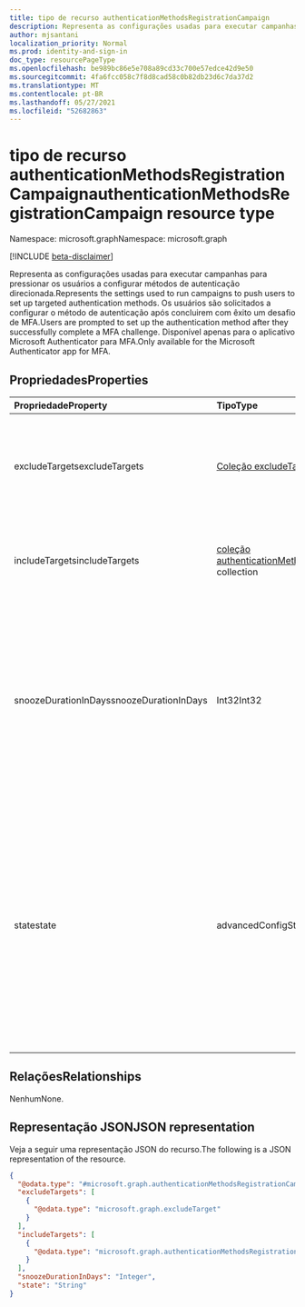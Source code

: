```yaml
---
title: tipo de recurso authenticationMethodsRegistrationCampaign
description: Representa as configurações usadas para executar campanhas para pressionar os usuários a configurar métodos de autenticação direcionada.
author: mjsantani
localization_priority: Normal
ms.prod: identity-and-sign-in
doc_type: resourcePageType
ms.openlocfilehash: be989bc86e5e708a89cd33c700e57edce42d9e50
ms.sourcegitcommit: 4fa6fcc058c7f8d8cad58c0b82db23d6c7da37d2
ms.translationtype: MT
ms.contentlocale: pt-BR
ms.lasthandoff: 05/27/2021
ms.locfileid: "52682863"
---
```

# <a name="authenticationmethodsregistrationcampaign-resource-type"></a><span data-ttu-id="b7877-103">tipo de recurso authenticationMethodsRegistrationCampaign</span><span class="sxs-lookup"><span data-stu-id="b7877-103">authenticationMethodsRegistrationCampaign resource type</span></span>

<span data-ttu-id="b7877-104">Namespace: microsoft.graph</span><span class="sxs-lookup"><span data-stu-id="b7877-104">Namespace: microsoft.graph</span></span>

[!INCLUDE [beta-disclaimer](../../includes/beta-disclaimer.md)]

<span data-ttu-id="b7877-105">Representa as configurações usadas para executar campanhas para pressionar os usuários a configurar métodos de autenticação direcionada.</span><span class="sxs-lookup"><span data-stu-id="b7877-105">Represents the settings used to run campaigns to push users to set up targeted authentication methods.</span></span> <span data-ttu-id="b7877-106">Os usuários são solicitados a configurar o método de autenticação após concluirem com êxito um desafio de MFA.</span><span class="sxs-lookup"><span data-stu-id="b7877-106">Users are prompted to set up the authentication method after they successfully complete a MFA challenge.</span></span> <span data-ttu-id="b7877-107">Disponível apenas para o aplicativo Microsoft Authenticator para MFA.</span><span class="sxs-lookup"><span data-stu-id="b7877-107">Only available for the Microsoft Authenticator app for MFA.</span></span>

## <a name="properties"></a><span data-ttu-id="b7877-108">Propriedades</span><span class="sxs-lookup"><span data-stu-id="b7877-108">Properties</span></span>
|<span data-ttu-id="b7877-109">Propriedade</span><span class="sxs-lookup"><span data-stu-id="b7877-109">Property</span></span>|<span data-ttu-id="b7877-110">Tipo</span><span class="sxs-lookup"><span data-stu-id="b7877-110">Type</span></span>|<span data-ttu-id="b7877-111">Descrição</span><span class="sxs-lookup"><span data-stu-id="b7877-111">Description</span></span>|
|:---|:---|:---|
|<span data-ttu-id="b7877-112">excludeTargets</span><span class="sxs-lookup"><span data-stu-id="b7877-112">excludeTargets</span></span>|<span data-ttu-id="b7877-113">[Coleção excludeTarget](../resources/excludetarget.md)</span><span class="sxs-lookup"><span data-stu-id="b7877-113">[excludeTarget](../resources/excludetarget.md) collection</span></span>|<span data-ttu-id="b7877-114">Usuários e grupos de usuários excluídos de serem solicitados a configurar o método de autenticação.</span><span class="sxs-lookup"><span data-stu-id="b7877-114">Users and groups of users that are excluded from being prompted to set up the authentication method.</span></span>|
|<span data-ttu-id="b7877-115">includeTargets</span><span class="sxs-lookup"><span data-stu-id="b7877-115">includeTargets</span></span>|<span data-ttu-id="b7877-116">[coleção authenticationMethodsRegistrationCampaignIncludeTarget](../resources/authenticationmethodsregistrationcampaignincludetarget.md)</span><span class="sxs-lookup"><span data-stu-id="b7877-116">[authenticationMethodsRegistrationCampaignIncludeTarget](../resources/authenticationmethodsregistrationcampaignincludetarget.md) collection</span></span>|<span data-ttu-id="b7877-117">Usuários e grupos de usuários solicitados a configurar o método de autenticação.</span><span class="sxs-lookup"><span data-stu-id="b7877-117">Users and groups of users that are prompted to set up the authentication method.</span></span>|
|<span data-ttu-id="b7877-118">snoozeDurationInDays</span><span class="sxs-lookup"><span data-stu-id="b7877-118">snoozeDurationInDays</span></span>|<span data-ttu-id="b7877-119">Int32</span><span class="sxs-lookup"><span data-stu-id="b7877-119">Int32</span></span>|<span data-ttu-id="b7877-120">Especifica o número de dias em que o usuário vê um prompt novamente se ele selecionar "Não agora" e esnome o prompt.</span><span class="sxs-lookup"><span data-stu-id="b7877-120">Specifies the number of days that the user sees a prompt again if they select "Not now" and snoozes the prompt.</span></span> <span data-ttu-id="b7877-121">Mínimo de 0 dias.</span><span class="sxs-lookup"><span data-stu-id="b7877-121">Minimum 0 days.</span></span> <span data-ttu-id="b7877-122">Máximo: 14 dias.</span><span class="sxs-lookup"><span data-stu-id="b7877-122">Maximum: 14 days.</span></span> <span data-ttu-id="b7877-123">Se o valor for "0" – o usuário será solicitado durante cada tentativa de MFA.</span><span class="sxs-lookup"><span data-stu-id="b7877-123">If the value is “0” – The user is prompted during every MFA attempt.</span></span>|
|<span data-ttu-id="b7877-124">state</span><span class="sxs-lookup"><span data-stu-id="b7877-124">state</span></span>|<span data-ttu-id="b7877-125">advancedConfigState</span><span class="sxs-lookup"><span data-stu-id="b7877-125">advancedConfigState</span></span>|<span data-ttu-id="b7877-126">Habilitar ou desabilitar o recurso.</span><span class="sxs-lookup"><span data-stu-id="b7877-126">Enable or disable the feature.</span></span> <span data-ttu-id="b7877-127">Os valores possíveis são: `default`, `enabled`, `disabled`, `unknownFutureValue`.</span><span class="sxs-lookup"><span data-stu-id="b7877-127">Possible values are: `default`, `enabled`, `disabled`, `unknownFutureValue`.</span></span> <span data-ttu-id="b7877-128">O valor é usado quando a configuração não foi definida explicitamente e usa o comportamento padrão do `default` Azure AD para a configuração.</span><span class="sxs-lookup"><span data-stu-id="b7877-128">The `default` value is used when the configuration hasn't been explicitly set and uses the default behavior of Azure AD for the setting.</span></span> <span data-ttu-id="b7877-129">O valor padrão é `disabled`.</span><span class="sxs-lookup"><span data-stu-id="b7877-129">The default value is `disabled`.</span></span>|

## <a name="relationships"></a><span data-ttu-id="b7877-130">Relações</span><span class="sxs-lookup"><span data-stu-id="b7877-130">Relationships</span></span>
<span data-ttu-id="b7877-131">Nenhum</span><span class="sxs-lookup"><span data-stu-id="b7877-131">None.</span></span>

## <a name="json-representation"></a><span data-ttu-id="b7877-132">Representação JSON</span><span class="sxs-lookup"><span data-stu-id="b7877-132">JSON representation</span></span>
<span data-ttu-id="b7877-133">Veja a seguir uma representação JSON do recurso.</span><span class="sxs-lookup"><span data-stu-id="b7877-133">The following is a JSON representation of the resource.</span></span>
<!-- {
  "blockType": "resource",
  "@odata.type": "microsoft.graph.authenticationMethodsRegistrationCampaign"
}
-->
``` json
{
  "@odata.type": "#microsoft.graph.authenticationMethodsRegistrationCampaign",
  "excludeTargets": [
    {
      "@odata.type": "microsoft.graph.excludeTarget"
    }
  ],
  "includeTargets": [
    {
      "@odata.type": "microsoft.graph.authenticationMethodsRegistrationCampaignIncludeTarget"
    }
  ],
  "snoozeDurationInDays": "Integer",
  "state": "String"
}
```
